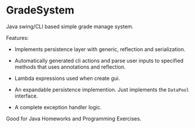 # GradeSystem

Java swing/CLI based simple grade manage system.

Features:

* Implements persistence layer with generic, reflection and serialization.

* Automatically generated cli actions and parse user inputs to specified methods that uses annotations and reflection.

* Lambda expressions used when create gui.

* An expandable persistence implemention. Just implements the `DataPool` interface.

* A complete exception handler logic.

Good for Java Homeworks and Programming Exercises.
